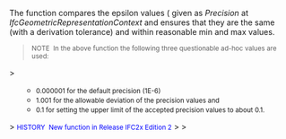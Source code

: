 ﻿The function compares the epsilon values ( given as _Precision_ at _IfcGeometricRepresentationContext_ and ensures that they are the same (with a derivation tolerance) and within reasonable min and max values.

> <small>NOTE&nbsp; In the above function the
following three questionable ad-hoc values are used:
  </small>  
>

<ul>
  <ul>
    <li><small>0.000001 for the default precision (1E-6) </small></li>
    <li><small>1.001 for the allowable deviation of the
precision values and </small></li>
    <li><small>0.1 for setting the upper limit of the
accepted precision values to about 0.1.</small>
    </li>
  </ul>
</ul>
> <small>
  </small><small><font color="#0000ff">HISTORY&nbsp;
New function in Release IFC2x Edition 2</font></small>
> 
> <small></small>
